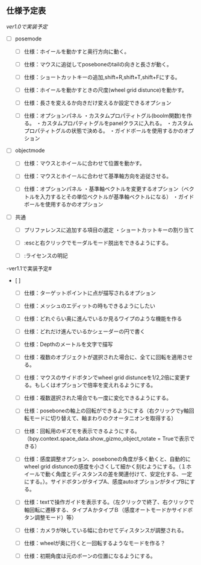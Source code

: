 ## 仕様予定表
*ver1.0で実装予定*

- [ ] posemode
	- [ ] 仕様：ホイールを動かすと奥行方向に動く。
	
	- [ ] 仕様：マウスに追従してposeboneのtailの向きと長さが動く。

	- [ ] 仕様：ショートカットキーの追加,shift+R,shift+T,shift+Fにする。

	- [ ] 仕様：ホイールを動かすときの尺度(wheel grid distunce)を動かす。

	- [ ] 仕様：長さを変えるか向きだけ変えるか設定できるオプション

	- [ ] 仕様：オプションパネル
		・カスタムプロパティトグル(boolm関数)を作る。
		・カスタムプロパティトグルをpanelクラスに入れる。
		・カスタムプロパティトグルの状態で決める。
		・ガイドボールを使用するかのオプション

- [ ] objectmode
	- [ ] 仕様：マウスとホイールに合わせて位置を動かす。
	
	- [ ] 仕様：マウスとホイールに合わせて基準軸方向を追従させる。

	- [ ] 仕様：オプションパネル
		・基準軸ベクトルを変更するオプション（ベクトルを入力するとその単位ベクトルが基準軸ベクトルになる）
		・ガイドボールを使用するかのオプション

 - [ ] 共通
 
	- [ ] プリファレンスに追加する項目の選定
		・ショートカットキーの割り当て

	- [ ] :escと右クリックでモーダルモード脱出をできるようにする。

	- [ ]  :ライセンスの明記




-ver1.1で実装予定#
- [ ]
  	- [ ] 仕様：ターゲットポイントに点が描写されるオプション

	- [ ] 仕様：メッシュのエディットの時もできるようにしたい

	- [ ] 仕様：どれぐらい奥に進んでいるか見るワイプのような機能を作る

	- [ ] 仕様：どれだけ進んでいるかシェーダーの円で書く

	- [ ] 仕様：Depthのメートルを文字で描写

	- [ ] 仕様：複数のオブジェクトが選択された場合に、全てに回転を適用させる。

	- [ ] 仕様：マウスのサイドボタンでwheel grid distunceを1/2,2倍に変更する。もしくはオプションで倍率を変えれるようにする。

	- [ ] 仕様：複数選択された場合でも一度に変化できるようにする。

	- [ ] 仕様：poseboneの軸上の回転ができるようにする（右クリックでy軸回転モードに切り替えて、軸まわりのクオータニオンを取得する）

	- [ ] 仕様：回転用のギズモを表示できるようにする。（bpy.context.space_data.show_gizmo_object_rotate = Trueで表示できる）

	- [ ] 仕様：感度調整オプション、poseboneの角度が多く動くと、自動的にwheel grid distunceの感度を小さくして細かく刻むようにする。（１ホイールで動く角度とディスタンスの差を関連付けて、安定化する、一定にする。）。サイドボタンがタイプA、感度autoオプションがタイプBにする。

	- [ ] 仕様：textで操作ガイドを表示する。（左クリックで終了、右クリックで軸回転に遷移する、タイプＡかタイプＢ（感度オートモードかサイドボタン調整モード）等）

	- [ ] 仕様：カメラが映している幅に合わせてディスタンスが調整される。

	- [ ] 仕様：wheelが奥に行くと一回転するようなモードを作る？

	- [ ] 仕様：初期角度は元のボーンの位置になるようにする。
